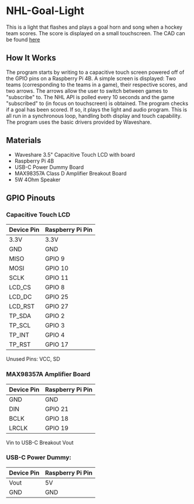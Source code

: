 # NHL-Goal-Light
This is a light that flashes and plays a goal horn and song when a hockey team scores.  The score is displayed on a small touchscreen.
The CAD can be found [here](https://cad.onshape.com/documents/c55c02e04e703cfe27a60e14/w/b4b5bbc7188e16cf4a296082/e/4daa85a60760a7a30a035af4?renderMode=0&uiState=682fcc6b14300841d701ed5a)

## How It Works
The program starts by writing to a capacitive touch screen powered off of the GPIO pins on a Raspberry Pi 4B.
A simple screen is displayed: Two teams (corresponding to the teams in a game), their respective scores, and two arrows.
The arrows allow the user to switch between games to "subscribe" to.
The NHL API is polled every 10 seconds and the game "subscribed" to (in focus on touchscreen) is obtained.
The program checks if a goal has been scored.  If so, it plays the light and audio program.
This is all run in a synchronous loop, handling both display and touch capability.
The program uses the basic drivers provided by Waveshare.
## Materials
- Waveshare 3.5" Capacitive Touch LCD with board
- Raspberry Pi 4B
- USB-C Power Dummy Board
- MAX98357A Class D Amplifier Breakout Board
- 5W 4Ohm Speaker
## GPIO Pinouts
### Capacitive Touch LCD
| Device Pin | Raspberry Pi Pin |
|------------|------------------|
| 3.3V       | 3.3V             |
| GND        | GND              |
| MISO       | GPIO 9           |
| MOSI       | GPIO 10          |
| SCLK       | GPIO 11          |
| LCD_CS     | GPIO 8           |
| LCD_DC     | GPIO 25          |
| LCD_RST    | GPIO 27          |
| TP_SDA     | GPIO 2           |
| TP_SCL     | GPIO 3           |
| TP_INT     | GPIO 4           |
| TP_RST     | GPIO 17          |
Unused Pins: VCC, SD
### MAX98357A Amplifier Board
| Device Pin | Raspberry Pi Pin |
|------------|------------------|
| GND        | GND              |
| DIN        | GPIO 21          |
| BCLK       | GPIO 18          |
| LRCLK      | GPIO 19          |
Vin to USB-C Breakout Vout
### USB-C Power Dummy:
| Device Pin | Raspberry Pi Pin |
|------------|------------------|
| Vout       | 5V               |
| GND        | GND              |
